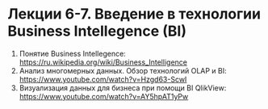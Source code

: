 # Лекции 6-7. Введение в технологии Business Intellegence (BI)

1. Понятие Business Intellegence: https://ru.wikipedia.org/wiki/Business_Intelligence
2. Анализ многомерных данных. Обзор технологий OLAP и BI: https://www.youtube.com/watch?v=Hzgd63-ScwI
3. Визуализация данных для бизнеса при помощи BI QlikView: https://www.youtube.com/watch?v=AY5hpAT1yPw
